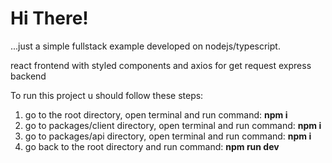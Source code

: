 # Hi There!
...just a simple fullstack example developed on nodejs/typescript.

react frontend with styled components and axios for get request
express backend

To run this project u should follow these steps:

1. go to the root directory, open terminal and run command: **npm i**
2. go to packages/client directory, open terminal and run command: **npm i**
3. go to packages/api directory, open terminal and run command: **npm i**
4. go back to the root directory and run command: **npm run dev**

